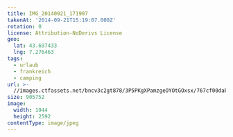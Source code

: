 ```yaml
---
title: IMG_20140921_171907
takenAt: '2014-09-21T15:19:07.000Z'
rotation: 0
license: Attribution-NoDerivs License
geo:
  lat: 43.697433
  lng: 7.276463
tags:
  - urlaub
  - frankreich
  - camping
url: >-
  //images.ctfassets.net/bncv3c2gt878/3P5PKgXPamzgeOYOtGOxsx/767cf00dab535f2aa34dafbbd8aba70c/img_20140921_171907_28278802866_o
size: 905752
image:
  width: 1944
  height: 2592
contentType: image/jpeg
---
```


